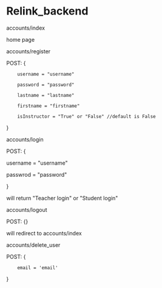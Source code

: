 # Relink_backend


accounts/index

home page


accounts/register

POST: {

        username = "username"
        
        password = "password"
        
        lastname = "lastname"
        
        firstname = "firstname"
        
        isInstructor = "True" or "False" //default is False
        
}



accounts/login

POST: {

   username = "username"
   
   passwrod = "password"
   
}

will return "Teacher login" or "Student login"



accounts/logout

POST: {}

will redirect to accounts/index



accounts/delete_user

POST: {

        email = 'email'

}

